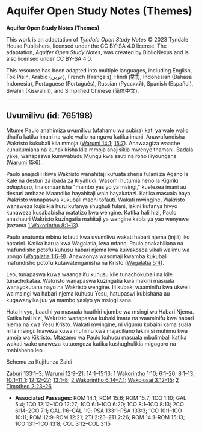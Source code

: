 # Aquifer Open Study Notes (Themes)

**Aquifer Open Study Notes (Themes)**

This work is an adaptation of *Tyndale Open Study Notes* © 2023 Tyndale House Publishers, licensed under the CC BY\-SA 4\.0 license. The adaptation, *Aquifer Open Study Notes*, was created by BiblioNexus and is also licensed under CC BY\-SA 4\.0\.

This resource has been adapted into multiple languages, including English, Tok Pisin, Arabic (عربي), French (Français), Hindi (हिंदी), Indonesian (Bahasa Indonesia), Portuguese (Português), Russian (Русский), Spanish (Español), Swahili (Kiswahili), and Simplified Chinese (简体中文).



--------------------------------

## Uvumilivu (id: 765198)

Mtume Paulo anahimiza uvumilivu (ufahamu wa subira) kati ya wale walio dhaifu katika imani na wale walio na nguvu katika imani. Anawafundisha Wakristo kukubali kila mmoja ([Warumi 14:1](https://ref.ly/Rom14:1); [15:7](https://ref.ly/Rom15:7)). Anawaagiza waache kuhukumiana na kuhakikisha kila mmoja anajisikia mwenye thamani. Badala yake, wanapaswa kumwabudu Mungu kwa sauti na roho iliyoungana ([Warumi 15:6](https://ref.ly/Rom15:6)).

Paulo anajadili ikiwa Wakristo wanahitaji kufuata sheria fulani za Agano la Kale na desturi za ibada za Kiyahudi. Wasomi hutumia neno la Kigiriki *adiaphora*, linalomaanisha "mambo yasiyo ya msingi," kuelezea imani au desturi ambazo Maandiko hayahitaji wala hayakatazi. Katika masuala haya, Wakristo wanapaswa kukubali maoni tofauti. Wakati mwingine, Wakristo wanaweza kujisikia huru kufanya shughuli fulani, lakini kufanya hivyo kunaweza kusababisha matatizo kwa wengine. Katika hali hizi, Paulo anashauri Wakristo kuzingatia mahitaji ya wengine kabla ya yao wenyewe (tazama [1 Wakorintho 8:1–13](https://ref.ly/1Cor8:1-1Cor8:13)).

Paulo anatumia mbinu tofauti kwa uvumilivu wakati habari njema (injili) iko hatarini. Katika barua kwa Wagalatia, kwa mfano, Paulo anakabiliana na mafundisho potofu kuhusu habari njema kwa kuwakosoa vikali walimu wa uongo ([Wagalatia 1:6–9](https://ref.ly/Gal1:6-Gal1:9)). Anawaonya wasomaji kwamba kukubali mafundisho potofu kutawatenganisha na Kristo ([Wagalatia 5:4](https://ref.ly/Gal5:4)).

Leo, tunapaswa kuwa waangalifu kuhusu kile tunachokubali na kile tunachokataa. Wakristo wanapaswa kuzingatia kwa makini masuala wanayokutana nayo na Wakristo wengine. Ili kubaki waaminifu kwa ukweli wa msingi wa habari njema kuhusu Yesu, hatupaswi kubishana au kugawanyika juu ya mambo yasiyo ya msingi sana.

Hata hivyo, baadhi ya masuala huathiri ujumbe wa msingi wa Habari Njema. Katika hali hizi, Wakristo wanapaswa kubaki imara na waaminifu kwa habari njema na kwa Yesu Kristo. Wakati mwingine, ni vigumu kubaini kama suala ni la msingi. Inaweza kuwa muhimu kwa majadiliano lakini si muhimu kwa umoja wa Kikristo. Mtazamo wa Paulo kuhusu masuala mbalimbali katika wakati wake unaweza kutuongoza katika kushughulikia migogoro na mabishano leo.

Sehemu za Kujifunza Zaidi

[Zaburi 133:1–3](https://ref.ly/Ps133:1-Ps133:3); [Warumi 12:9–21](https://ref.ly/Rom12:9-Rom12:21); [14:1–15:13](https://ref.ly/Rom14:1-Rom15:13); [1 Wakorintho 1:10](https://ref.ly/1Cor1:10); [6:1–20](https://ref.ly/1Cor6:1-1Cor6:20); [8:1–13](https://ref.ly/1Cor8:1-1Cor8:13); [10:1–11:1](https://ref.ly/1Cor10:1-1Cor10:11); [12:12–27](https://ref.ly/1Cor12:12-1Cor12:27); [13:1–8](https://ref.ly/1Cor13:1-1Cor13:8); [2 Wakorintho 6:14–7:1](https://ref.ly/2Cor6:14-2Cor7:1); [Wakolosai 3:12–15](https://ref.ly/Col3:12-Col3:15); [2 Timotheo 2:23–26](https://ref.ly/2Tim2:23-2Tim2:26)

* **Associated Passages:** ROM 14:1; ROM 15:6; ROM 15:7; 1CO 1:10; GAL 5:4; 1CO 12:12–1CO 12:27; 1CO 6:1–1CO 6:20; 1CO 8:1–1CO 8:13; 2CO 6:14–2CO 7:1; GAL 1:6–GAL 1:9; PSA 133:1–PSA 133:3; 1CO 10:1–1CO 10:11; ROM 12:9–ROM 12:21; 2TI 2:23–2TI 2:26; ROM 14:1–ROM 15:13; 1CO 13:1–1CO 13:8; COL 3:12–COL 3:15

